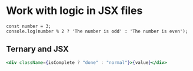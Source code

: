 # Work with logic in JSX files

```
const number = 3;
console.log(number % 2 ? 'The number is odd' : 'The number is even');
```

## Ternary and JSX

```jsx
<div className={isComplete ? "done" : "normal"}>{value}</div>
```
